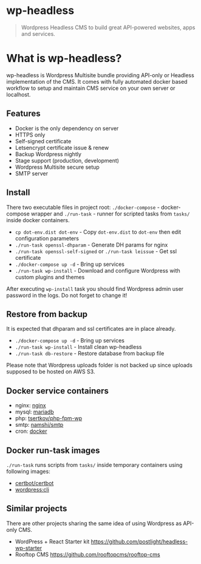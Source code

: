 # wp-headless

> Wordpress Headless CMS to build great API-powered websites, apps and services.

# What is wp-headless?

wp-headless is Wordpress Multisite bundle providing API-only or Headless implementation of the CMS. It comes with fully automated docker based workflow to setup and maintain CMS service on your own server or localhost.

## Features

- Docker is the only dependency on server
- HTTPS only
- Self-signed certificate
- Letsencrypt certificate issue & renew
- Backup Wordpress nightly
- Stage support (production, development)
- Wordpress Multisite secure setup
- SMTP server

## Install

There two executable files in project root: `./docker-compose` - docker-compose wrapper and `./run-task` - runner for scripted tasks from `tasks/` inside docker containers.

- `cp dot-env.dist dot-env` - Copy `dot-env.dist` to `dot-env` then edit configuration parameters
- `./run-task openssl-dhparam` - Generate DH params for nginx
- `./run-task openssl-self-signed` or `./run-task leissue` - Get ssl certificate
- `./docker-compose up -d` - Bring up services
- `./run-task wp-install` - Download and configure Wordpress with custom plugins and themes

After executing `wp-install` task you should find Wordpress admin user password in the logs. Do not forget to change it!

## Restore from backup

It is expected that dhparam and ssl certificates are in place already.

- `./docker-compose up -d` - Bring up services
- `./run-task wp-install` - Install clean wp-headless
- `./run-task db-restore` - Restore database from backup file

Please note that Wordpress uploads folder is not backed up since uploads supposed to be hosted on AWS S3.

## Docker service containers

- nginx: [nginx](https://hub.docker.com/_/nginx/)
- mysql: [mariadb](https://hub.docker.com/_/mariadb/)
- php: [tsertkov/php-fpm-wp](https://hub.docker.com/r/tsertkov/php-fpm-wp/)
- smtp: [namshi/smtp](https://hub.docker.com/r/namshi/smtp/)
- cron: [docker](https://hub.docker.com/_/docker/)

## Docker run-task images

`./run-task` runs scripts from `tasks/` inside temporary containers using following images:

- [certbot/certbot](https://hub.docker.com/r/certbot/certbot/)
- [wordpress:cli](https://hub.docker.com/_/wordpress/)

## Similar projects

There are other projects sharing the same idea of using Wordpress as API-only CMS.

- WordPress + React Starter kit https://github.com/postlight/headless-wp-starter
- Rooftop CMS https://github.com/rooftopcms/rooftop-cms
